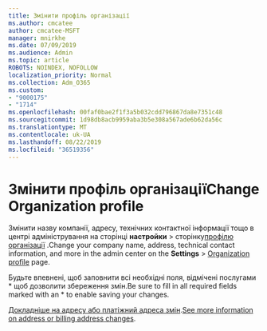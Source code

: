 ```yaml
---
title: Змінити профіль організації
ms.author: cmcatee
author: cmcatee-MSFT
manager: mnirkhe
ms.date: 07/09/2019
ms.audience: Admin
ms.topic: article
ROBOTS: NOINDEX, NOFOLLOW
localization_priority: Normal
ms.collection: Adm_O365
ms.custom:
- "9000175"
- "1714"
ms.openlocfilehash: 00faf0bae2f1f3a5b032cdd796867da8e7351c48
ms.sourcegitcommit: 1d98db8acb9959aba3b5e308a567ade6b62da56c
ms.translationtype: MT
ms.contentlocale: uk-UA
ms.lasthandoff: 08/22/2019
ms.locfileid: "36519356"
---
```

# <a name="change-organization-profile"></a><span data-ttu-id="7584d-102">Змінити профіль організації</span><span class="sxs-lookup"><span data-stu-id="7584d-102">Change Organization profile</span></span>

<span data-ttu-id="7584d-103">Змінити назву компанії, адресу, технічних контактної інформації тощо в центрі адміністрування на сторінці **настройки** > сторінку[профілю організації](https://go.microsoft.com/fwlink/p/?linkid=2067339) .</span><span class="sxs-lookup"><span data-stu-id="7584d-103">Change your company name, address, technical contact information, and more in the admin center on the **Settings** > [Organization profile](https://go.microsoft.com/fwlink/p/?linkid=2067339) page.</span></span>

<span data-ttu-id="7584d-104">Будьте впевнені, щоб заповнити всі необхідні поля, відмічені послугами \* щоб дозволити збереження змін.</span><span class="sxs-lookup"><span data-stu-id="7584d-104">Be sure to fill in all required fields marked with an \* to enable saving your changes.</span></span>

<span data-ttu-id="7584d-105">[Докладніше на адресу або платіжний адреса змін](https://docs.microsoft.com/office365/admin/manage/change-address-contact-and-more).</span><span class="sxs-lookup"><span data-stu-id="7584d-105">[See more information on address or billing address changes](https://docs.microsoft.com/office365/admin/manage/change-address-contact-and-more).</span></span>